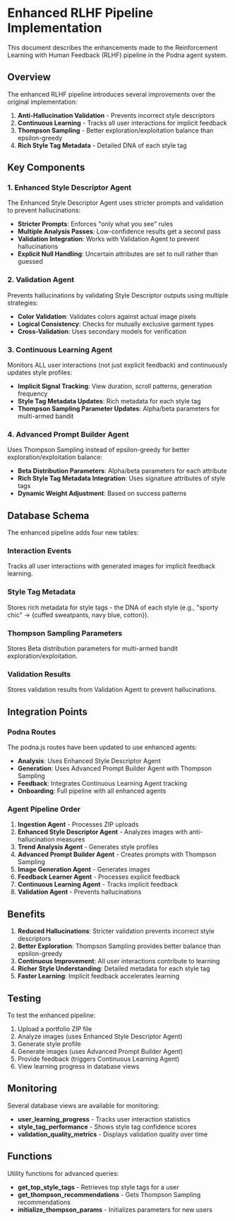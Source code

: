 # Enhanced RLHF Pipeline Implementation

This document describes the enhancements made to the Reinforcement Learning with Human Feedback (RLHF) pipeline in the Podna agent system.

## Overview

The enhanced RLHF pipeline introduces several improvements over the original implementation:

1. **Anti-Hallucination Validation** - Prevents incorrect style descriptors
2. **Continuous Learning** - Tracks all user interactions for implicit feedback
3. **Thompson Sampling** - Better exploration/exploitation balance than epsilon-greedy
4. **Rich Style Tag Metadata** - Detailed DNA of each style tag

## Key Components

### 1. Enhanced Style Descriptor Agent

The Enhanced Style Descriptor Agent uses stricter prompts and validation to prevent hallucinations:

- **Stricter Prompts**: Enforces "only what you see" rules
- **Multiple Analysis Passes**: Low-confidence results get a second pass
- **Validation Integration**: Works with Validation Agent to prevent hallucinations
- **Explicit Null Handling**: Uncertain attributes are set to null rather than guessed

### 2. Validation Agent

Prevents hallucinations by validating Style Descriptor outputs using multiple strategies:

- **Color Validation**: Validates colors against actual image pixels
- **Logical Consistency**: Checks for mutually exclusive garment types
- **Cross-Validation**: Uses secondary models for verification

### 3. Continuous Learning Agent

Monitors ALL user interactions (not just explicit feedback) and continuously updates style profiles:

- **Implicit Signal Tracking**: View duration, scroll patterns, generation frequency
- **Style Tag Metadata Updates**: Rich metadata for each style tag
- **Thompson Sampling Parameter Updates**: Alpha/beta parameters for multi-armed bandit

### 4. Advanced Prompt Builder Agent

Uses Thompson Sampling instead of epsilon-greedy for better exploration/exploitation balance:

- **Beta Distribution Parameters**: Alpha/beta parameters for each attribute
- **Rich Style Tag Metadata Integration**: Uses signature attributes of style tags
- **Dynamic Weight Adjustment**: Based on success patterns

## Database Schema

The enhanced pipeline adds four new tables:

### Interaction Events
Tracks all user interactions with generated images for implicit feedback learning.

### Style Tag Metadata
Stores rich metadata for style tags - the DNA of each style (e.g., "sporty chic" → {cuffed sweatpants, navy blue, cotton}).

### Thompson Sampling Parameters
Stores Beta distribution parameters for multi-armed bandit exploration/exploitation.

### Validation Results
Stores validation results from Validation Agent to prevent hallucinations.

## Integration Points

### Podna Routes
The podna.js routes have been updated to use enhanced agents:

- **Analysis**: Uses Enhanced Style Descriptor Agent
- **Generation**: Uses Advanced Prompt Builder Agent with Thompson Sampling
- **Feedback**: Integrates Continuous Learning Agent tracking
- **Onboarding**: Full pipeline with all enhanced agents

### Agent Pipeline Order

1. **Ingestion Agent** - Processes ZIP uploads
2. **Enhanced Style Descriptor Agent** - Analyzes images with anti-hallucination measures
3. **Trend Analysis Agent** - Generates style profiles
4. **Advanced Prompt Builder Agent** - Creates prompts with Thompson Sampling
5. **Image Generation Agent** - Generates images
6. **Feedback Learner Agent** - Processes explicit feedback
7. **Continuous Learning Agent** - Tracks implicit feedback
8. **Validation Agent** - Prevents hallucinations

## Benefits

1. **Reduced Hallucinations**: Stricter validation prevents incorrect style descriptors
2. **Better Exploration**: Thompson Sampling provides better balance than epsilon-greedy
3. **Continuous Improvement**: All user interactions contribute to learning
4. **Richer Style Understanding**: Detailed metadata for each style tag
5. **Faster Learning**: Implicit feedback accelerates learning

## Testing

To test the enhanced pipeline:

1. Upload a portfolio ZIP file
2. Analyze images (uses Enhanced Style Descriptor Agent)
3. Generate style profile
4. Generate images (uses Advanced Prompt Builder Agent)
5. Provide feedback (triggers Continuous Learning Agent)
6. View learning progress in database views

## Monitoring

Several database views are available for monitoring:

- **user_learning_progress** - Tracks user interaction statistics
- **style_tag_performance** - Shows style tag confidence scores
- **validation_quality_metrics** - Displays validation quality over time

## Functions

Utility functions for advanced queries:

- **get_top_style_tags** - Retrieves top style tags for a user
- **get_thompson_recommendations** - Gets Thompson Sampling recommendations
- **initialize_thompson_params** - Initializes parameters for new users